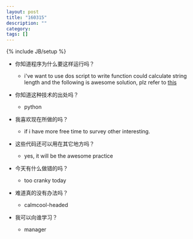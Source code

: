 ```yaml
---
layout: post
title: "160315"
description: ""
category: 
tags: []
---
```

{% include JB/setup %}

* 你知道程序为什么要这样运行吗？
  * i've want to use dos script to write function could calculate string length and the following is awesome solution, plz refer to [this](http://stackoverflow.com/a/5841587)

* 你知道这种技术的出处吗？
  * python

* 我喜欢现在所做的吗？
  * if i have more free time to survey other interesting.

* 这些代码还可以用在其它地方吗？
  * yes, it will be the awesome practice

* 今天有什么做错的吗？
  * too cranky today

* 难道真的没有办法吗？
  * calmcool-headed 

* 我可以向谁学习？
  * manager
